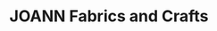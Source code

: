 ---
title: "JOANN Fabrics and Crafts"
url: /the-fountains/joann-fabrics-and-crafts/
shop: Basteln
---